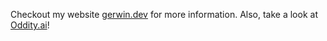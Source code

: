 Checkout my website [gerwin.dev](https://gerwin.dev) for more information. Also, take a look at [Oddity.ai](https://oddity.ai)!
